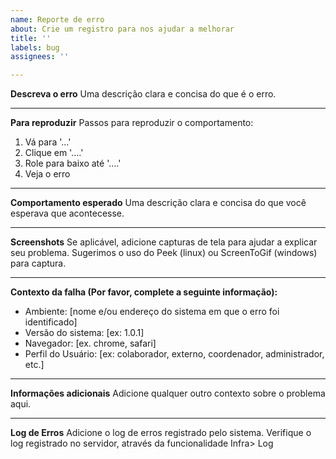 ```yaml
---
name: Reporte de erro
about: Crie um registro para nos ajudar a melhorar
title: ''
labels: bug
assignees: ''

---
```


**Descreva o erro**
Uma descrição clara e concisa do que é o erro.

-----

**Para reproduzir**
Passos para reproduzir o comportamento:
1. Vá para '...'
2. Clique em '....'
3. Role para baixo até '....'
4. Veja o erro

-----

**Comportamento esperado**
Uma descrição clara e concisa do que você esperava que acontecesse.

-----

**Screenshots**
Se aplicável, adicione capturas de tela para ajudar a explicar seu problema. Sugerimos o uso do Peek (linux) ou ScreenToGif (windows) para captura.

-----

**Contexto da falha (Por favor, complete a seguinte informação):**
 - Ambiente: [nome e/ou endereço do sistema em que o erro foi identificado]
 - Versão do sistema: [ex: 1.0.1]
 - Navegador: [ex. chrome, safari]
 - Perfil do Usuário: [ex: colaborador, externo, coordenador, administrador, etc.]

-----

**Informações adicionais**
Adicione qualquer outro contexto sobre o problema aqui.

-----
**Log de Erros**
Adicione o log de erros registrado pelo sistema. Verifique o log registrado no servidor, através da funcionalidade Infra> Log

